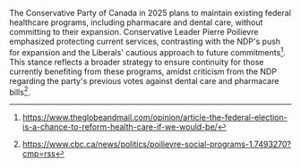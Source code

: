 The Conservative Party of Canada in 2025 plans to maintain existing federal healthcare programs, including pharmacare and dental care, without committing to their expansion. Conservative Leader Pierre Poilievre emphasized protecting current services, contrasting with the NDP's push for expansion and the Liberals' cautious approach to future commitments[^1]. This stance reflects a broader strategy to ensure continuity for those currently benefiting from these programs, amidst criticism from the NDP regarding the party's previous votes against dental care and pharmacare bills[^2].

[^1]: https://www.theglobeandmail.com/opinion/article-the-federal-election-is-a-chance-to-reform-health-care-if-we-would-be/
[^2]: https://www.cbc.ca/news/politics/poilievre-social-programs-1.7493270?cmp=rss
